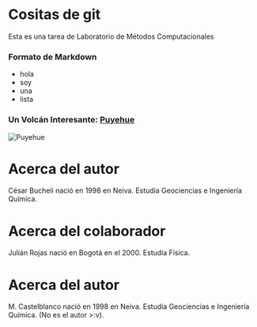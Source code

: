 # Cositas de git
Esta es una tarea de Laboratorio de Métodos Computacionales

### Formato de Markdown
* hola
* soy
* una
* lista

### Un Volcán Interesante: [Puyehue](https://es.wikipedia.org/wiki/Volc%C3%A1n_Puyehue)
![Puyehue](https://bucket3.glanacion.com/anexos/fotos/08/2711108w380.jpg)


# Acerca del autor
César Bucheli nació  en 1998 en Neiva. Estudia Geociencias e Ingeniería Química. 

# Acerca del colaborador 
Julián Rojas nació en Bogotá en el 2000. Estudia Física.

# Acerca del autor
M. Castelblanco nació en 1998 en Neiva. Estudia Geociencias e Ingeniería Química. (No es el autor >:v).
